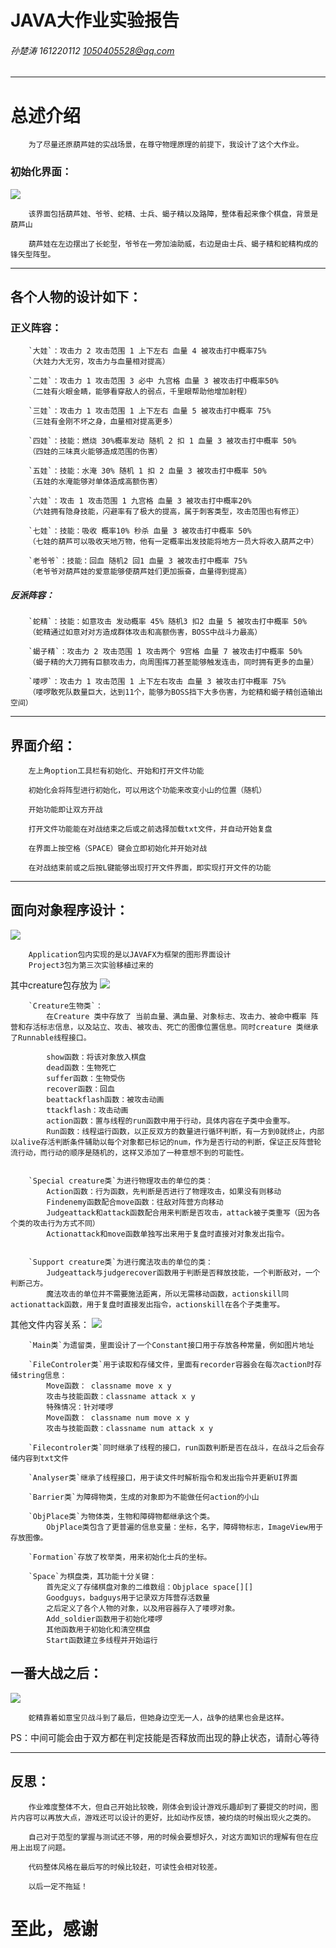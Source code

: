 JAVA大作业实验报告
====
###### 孙楚涛 161220112 1050405528@qq.com 

----------------

# 总述介绍
        为了尽量还原葫芦娃的实战场景，在尊守物理原理的前提下，我设计了这个大作业。

### 初始化界面：

![](https://github.com/sct136135127/ScreenShot/blob/master/space.png)

        该界面包括葫芦娃、爷爷、蛇精、士兵、蝎子精以及路障，整体看起来像个棋盘，背景是葫芦山
        
        葫芦娃在左边摆出了长蛇型，爷爷在一旁加油助威，右边是由士兵、蝎子精和蛇精构成的锋矢型阵型。

-----
## 各个人物的设计如下：
### 正义阵容：
        `大娃`：攻击力 2 攻击范围 1 上下左右 血量 4 被攻击打中概率75%
        （大娃力大无穷，攻击力与血量相对提高）
        
        `二娃`：攻击力 1 攻击范围 3 必中 九宫格 血量 3 被攻击打中概率50%
        （二娃有火眼金睛，能够看穿敌人的弱点，千里眼帮助他增加射程）
        
        `三娃`：攻击力 1 攻击范围 1 上下左右 血量 5 被攻击打中概率 75%
        （三娃有金刚不坏之身，血量相对提高更多）
        
        `四娃`：技能：燃烧 30%概率发动 随机 2 扣 1 血量 3 被攻击打中概率 50%
        （四娃的三味真火能够造成范围的伤害）
        
        `五娃`：技能：水淹 30% 随机 1 扣 2 血量 3 被攻击打中概率 50%
        （五娃的水淹能够对单体造成高额伤害）
        
        `六娃`：攻击 1 攻击范围 1 九宫格 血量 3 被攻击打中概率20%
        （六娃拥有隐身技能，闪避率有了极大的提高，属于刺客类型，攻击范围也有修正）
        
        `七娃`：技能：吸收 概率10% 秒杀 血量 3 被攻击打中概率 50%
        （七娃的葫芦可以吸收天地万物，他有一定概率出发技能将地方一员大将收入葫芦之中）
        
        `老爷爷`：技能：回血 随机2 回1 血量 3 被攻击打中概率 75%
        （老爷爷对葫芦娃的爱意能够使葫芦娃们更加振奋，血量得到提高）

##### 反派阵容：
        `蛇精`：技能：如意攻击 发动概率 45% 随机3 扣2 血量 5 被攻击打中概率 50%
        （蛇精通过如意对对方造成群体攻击和高额伤害，BOSS中战斗力最高）
        
        `蝎子精`：攻击力 2 攻击范围 1 攻击两个 9宫格 血量 7 被攻击打中概率 50%
        （蝎子精的大刀拥有巨额攻击力，向周围挥刀甚至能够触发连击，同时拥有更多的血量）
        
        `喽啰`：攻击力 1 攻击范围 1 上下左右攻击 血量 3 被攻击打中概率 75%
        （喽啰敢死队数量巨大，达到11个，能够为BOSS挡下大多伤害，为蛇精和蝎子精创造输出空间）

------
## 界面介绍：
        左上角option工具栏有初始化、开始和打开文件功能
        
        初始化会将阵型进行初始化，可以用这个功能来改变小山的位置（随机）
        
        开始功能即让双方开战
        
        打开文件功能能在对战结束之后或之前选择加载txt文件，并自动开始复盘
        
        在界面上按空格（SPACE）键会立即初始化并开始对战
        
        在对战结束前或之后按L键能够出现打开文件界面，即实现打开文件的功能
       
----------
## 面向对象程序设计：
![](https://github.com/sct136135127/ScreenShot/blob/master/file.png)

        Application包内实现的是以JAVAFX为框架的图形界面设计
        Project3包为第三次实验移植过来的

其中creature包存放为
![](https://github.com/sct136135127/ScreenShot/blob/master/class.png)

        `Creature生物类`：
            在Creature 类中存放了 当前血量、满血量、对象标志、攻击力、被命中概率 阵营和存活标志信息，以及站立、攻击、被攻击、死亡的图像位置信息。同时creature 类继承了Runnable线程接口。
            
            show函数：将该对象放入棋盘
            dead函数：生物死亡
            suffer函数：生物受伤
            recover函数：回血
            beattackflash函数：被攻击动画
            ttackflash：攻击动画
            action函数：置与线程的run函数中用于行动，具体内容在子类中会重写。
            Run函数：线程运行函数，以正反双方的数量进行循环判断，有一方到0就终止，内部以alive存活判断条件辅助以每个对象都已标记的num，作为是否行动的判断，保证正反阵营轮流行动，而行动的顺序是随机的，这样又添加了一种意想不到的可能性。


        `Special creature类`为进行物理攻击的单位的类：
            Action函数：行为函数，先判断是否进行了物理攻击，如果没有则移动
            Findenemy函数配合move函数：往敌对阵营方向移动
            Judgeattack和attack函数配合用来判断是否攻击，attack被子类重写（因为各个类的攻击行为方式不同）
            Actionattack和move函数单独写出来用于复盘时直接对对象发出指令。


        `Support creature类`为进行魔法攻击的单位的类：
            Judgeattack与judgerecover函数用于判断是否释放技能，一个判断敌对，一个判断己方。
            魔法攻击的单位并不需要施法距离，所以无需移动函数，actionskill同actionattack函数，用于复盘时直接发出指令，actionskill在各个子类重写。

其他文件内容关系：
![](https://github.com/sct136135127/ScreenShot/blob/master/class2.png)

        `Main类`为遗留类，里面设计了一个Constant接口用于存放各种常量，例如图片地址

        `FileControler类`用于读取和存储文件，里面有recorder容器会在每次action时存储string信息：
            Move函数： classname move x y
            攻击与技能函数：classname attack x y
            特殊情况：针对喽啰
            Move函数： classname num move x y
            攻击与技能函数：classname num attack x y

        `Filecontroler类`同时继承了线程的接口，run函数判断是否在战斗，在战斗之后会存储内容到txt文件

        `Analyser类`继承了线程接口，用于读文件时解析指令和发出指令并更新UI界面

        `Barrier类`为障碍物类，生成的对象即为不能做任何action的小山

        `ObjPlace类`为物体类，生物和障碍物都继承这个类。
            ObjPlace类包含了更普遍的信息变量：坐标，名字，障碍物标志，ImageView用于存放图像。

        `Formation`存放了枚举类，用来初始化士兵的坐标。        

        `Space`为棋盘类，其功能十分关键：
            首先定义了存储棋盘对象的二维数组：Objplace space[][]
            Goodguys，badguys用于记录双方阵营存活数量
            之后定义了各个人物的对象，以及用容器存入了喽啰对象。
            Add_soldier函数用于初始化喽啰
            其他函数用于初始化和清空棋盘
            Start函数建立多线程并开始运行
        
## 一番大战之后：
![](https://github.com/sct136135127/ScreenShot/blob/master/end.png)

        蛇精靠着如意宝贝战斗到了最后，但她身边空无一人，战争的结果也会是这样。


PS：中间可能会由于双方都在判定技能是否释放而出现的静止状态，请耐心等待

------------
## 反思：
        作业难度整体不大，但自己开始比较晚，刚体会到设计游戏乐趣却到了要提交的时间，图片内容可以再放大点，游戏还可以设计的更好，比如动作反馈，被灼烧的时候出现火之类的。

        自己对于范型的掌握与测试还不够，用的时候会要想好久，对这方面知识的理解有但在应用上出现了问题。

        代码整体风格在最后写的时候比较赶，可读性会相对较差。
        
        以后一定不拖延！

# 至此，感谢
